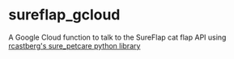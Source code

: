 # sureflap_gcloud

A Google Cloud function to talk to the SureFlap cat flap API using [rcastberg's sure_petcare python library](https://github.com/rcastberg/sure_petcare)
